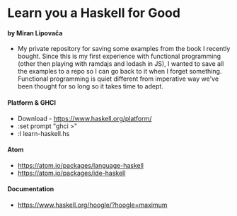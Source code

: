 # Learn you a Haskell for Good
#### by Miran Lipovača

* My private repository for saving some examples from the book I recently bought. Since this is my first experience with functional programming (other then playing with ramdajs and lodash in JS), I wanted to save all the examples to a repo so I can go back to it when I forget something. Functional programming is quiet different from imperative way we've been thought for so long so it takes time to adept.


#### Platform & GHCI
* Download - https://www.haskell.org/platform/
* :set prompt "ghci >"
* :l learn-haskell.hs


#### Atom
* https://atom.io/packages/language-haskell
* https://atom.io/packages/ide-haskell


#### Documentation
* https://www.haskell.org/hoogle/?hoogle=maximum
